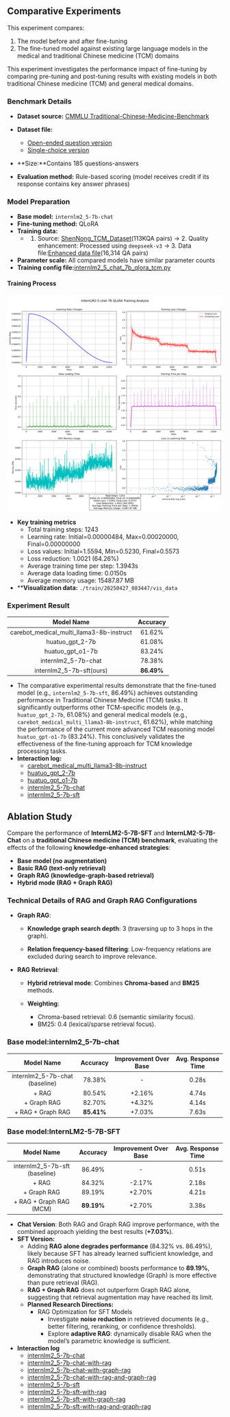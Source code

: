 ## **Comparative Experiments**

This experiment compares:

1. The model before and after fine-tuning
2. The fine-tuned model against existing large language models in the medical and traditional Chinese medicine (TCM) domains

This experiment investigates the performance impact of fine-tuning by comparing pre-tuning and post-tuning results with existing models in both traditional Chinese medicine (TCM) and general medical domains.

###  Benchmark Details

- **Dataset source:**  [CMMLU Traditional-Chinese-Medicine-Benchmark](https://huggingface.co/datasets/shuyuej/CMMLU-Traditional-Chinese-Medicine-Benchmark)
- **Dataset file:** 
  - [Open-ended question version](./data/test_tcm_benchmark/tcm_benchmark_converted.json)
  - [Single-choice version](./data/test_tcm_benchmark/traditional_chinese_medicine.json)

- **Size:**Contains 185 questions-answers
- **Evaluation method:** Rule-based scoring (model receives credit if its response contains key answer phrases)

###  Model Preparation

- **Base model:** `internlm2_5-7b-chat`
- **Fine-tuning method:** QLoRA
- **Training data:**
  - 1. Source: [ShenNong_TCM_Dataset](https://huggingface.co/datasets/michaelwzhu/ShenNong_TCM_Dataset)(113KQA pairs) -> 2. Quality enhancement: Processed using `deepseek-v3` -> 3. Data file:[Enhanced data file](./data/train_improved_qa/improved_output_converted.json)(16,314 QA pairs)
- **Parameter scale:** All compared models have similar parameter counts
- **Training config file:**[internlm2_5_chat_7b_qlora_tcm.py](./train/internlm2_5_chat_7b_qlora_tcm.py)


#### Training Process

![Train Process](./train/training_analysis.png)

- **Key training metrics**
  - Total training steps: 1243
  - Learning rate: Initial=0.00000484, Max=0.00020000, Final=0.00000000
  - Loss values: Initial=1.5594, Min=0.5230, Final=0.5573
  - Loss reduction: 1.0021 (64.26%)
  - Average training time per step: 1.3943s
  - Average data loading time: 0.0150s
  - Average memory usage: 15487.87 MB
- ****Visualization data:** `./train/20250427_083447/vis_data`


### Experiment Result

|                Model Name                |  Accuracy  |
| :--------------------------------------: | :--------: |
| carebot_medical_multi_llama3-8b-instruct |   61.62%   |
|             huatuo_gpt_2-7b              |   61.08%   |
|             huatuo_gpt_o1-7b             |   83.24%   |
|           internlm2_5-7b-chat            |   78.38%   |
|         internlm2_5-7b-sft(ours)         | **86.49%** |

- The comparative experimental results demonstrate that the fine-tuned model (e.g., `internlm2_5-7b-sft`, 86.49%) achieves outstanding performance in Traditional Chinese Medicine (TCM) tasks. It significantly outperforms other TCM-specific models (e.g., `huatuo_gpt_2-7b`, 61.08%) and general medical models (e.g., `carebot_medical_multi_llama3-8b-instruct`, 61.62%), while matching the performance of the current more advanced TCM reasoning model `huatuo_gpt-o1-7b` (83.24%). This conclusively validates the effectiveness of the fine-tuning approach for TCM knowledge processing tasks.
- **Interaction log:**
  - [carebot_medical_multi_llama3-8b-instruct](./test/log/carebot_medical_multi-llama3-8b-instruct/tcm_benchmark_test_20250427_052457.log)
  - [huatuo_gpt_2-7b](./test/log/huatuo_gpt_2-7b/tcm_benchmark_test_20250427_155408.log)
  - [huatuo_gpt_o1-7b](./test/log/huatuo_gpt_o1-7b/tcm_benchmark_test_20250426_131103.log)
  - [internlm2_5-7b-chat](./test/log/internlm2_5-7b-chat/tcm_benchmark_test_20250427_150517.log)
  - [internlm2_5-7b-sft](./test/log/internlm2_5-7b-sft/tcm_benchmark_test_20250427_153927.log)

## Ablation Study

Compare the performance of **InternLM2-5-7B-SFT** and **InternLM2-5-7B-Chat** on a **traditional Chinese medicine (TCM) benchmark**, evaluating the effects of the following **knowledge-enhanced strategies**:

- **Base model (no augmentation)**
- **Basic RAG (text-only retrieval)**
- **Graph RAG (knowledge-graph-based retrieval)**
- **Hybrid mode (RAG + Graph RAG)**

### Technical Details of RAG and Graph RAG Configurations

- **Graph RAG**:

  - **Knowledge graph search depth**: 3 (traversing up to 3 hops in the graph).

  - **Relation frequency-based filtering**: Low-frequency relations are excluded during search to improve relevance.

- **RAG Retrieval**:

  - **Hybrid retrieval mode**: Combines **Chroma-based** and **BM25** methods.

  - **Weighting**:
    - Chroma-based retrieval: 0.6 (semantic similarity focus).
    - BM25: 0.4 (lexical/sparse retrieval focus).

### Base model:internlm2_5-7b-chat 

|           Model Name           |  Accuracy  | Improvement Over Base | Avg. Response Time |
| :----------------------------: | :--------: | :-------------------: | :----------------: |
| internlm2_5-7b-chat (baseline) |   78.38%   |           -           |       0.28s        |
|             + RAG              |   80.54%   |        +2.16%         |       4.74s        |
|          + Graph RAG           |   82.70%   |        +4.32%         |       4.14s        |
|       + RAG + Graph RAG        | **85.41%** |        +7.03%         |       7.63s        |

### Base model:InternLM2-5-7B-SFT

|          Model Name           |  Accuracy  | Improvement Over Base | Avg. Response Time |
| :---------------------------: | :--------: | :-------------------: | :----------------: |
| internlm2_5-7b-sft (baseline) |   86.49%   |           -           |       0.51s        |
|             + RAG             |   84.32%   |        -2.17%         |       2.18s        |
|          + Graph RAG          |   89.19%   |        +2.70%         |       4.21s        |
|    + RAG + Graph RAG (MCM)    | **89.19%** |        +2.70%         |       3.38s        |

- **Chat Version**: Both RAG and Graph RAG improve performance, with the combined approach yielding the best results (**+7.03%**).
- **SFT Version:**
  - Adding **RAG alone degrades performance** (84.32% vs. 86.49%), likely because SFT has already learned sufficient knowledge, and RAG introduces noise.
  - **Graph RAG** (alone or combined) boosts performance to **89.19%**, demonstrating that structured knowledge (Graph) is more effective than pure retrieval (RAG).
  - **RAG + Graph RAG** does not outperform Graph RAG alone, suggesting that retrieval augmentation may have reached its limit.
  - **Planned Research Directions:**
    - RAG Optimization for SFT Models
      - Investigate **noise reduction** in retrieved documents (e.g., better filtering, reranking, or confidence thresholds).
      - Explore **adaptive RAG**: dynamically disable RAG when the model’s parametric knowledge is sufficient.
- **Interaction log**
  - [internlm2_5-7b-chat](./test/log/internlm2_5-7b-chat/tcm_benchmark_test_20250427_150517.log)
  - [internlm2_5-7b-chat-with-rag](./test/log/internlm2_5-7b-chat-with-rag/tcm_benchmark_test_20250425_154434.log)
  - [internlm2_5-7b-chat-with-graph-rag](./test/log/internlm2_5-7b-chat-with-graph-rag/tcm_benchmark_test_20250427_170950.log)
  - [internlm2_5-7b-chat-with-rag-and-graph-rag](./test/log/internlm2_5-7b-chat-with-rag-and-graph-rag/tcm_benchmark_test_20250427_215137.log)
  - [internlm2_5-7b-sft](./test/log/internlm2_5-7b-sft/tcm_benchmark_test_20250427_153927.log)
  - [internlm2_5-7b-sft-with-rag](./test/log/internlm2_5-7b-sft-with-rag/tcm_benchmark_test_20250427_154243.log)
  - [internlm2_5-7b-sft-with-graph-rag](./test/log/internlm2_5-7b-sft-with-graph-rag/tcm_benchmark_test_20250427_165453.log)
  - [internlm2_5-7b-sft-with-rag-and-graph-rag](./test/log/internlm2_5-7b-sft-with-rag-and-graph-rag/tcm_benchmark_test_20250427_224745.log)